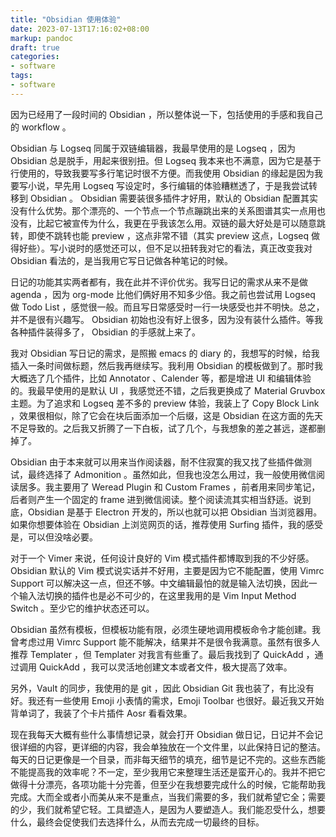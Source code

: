 ```yaml
---
title: "Obsidian 使用体验"
date: 2023-07-13T17:16:02+08:00
markup: pandoc
draft: true
categories:
- software
tags:
- software
---
```


因为已经用了一段时间的 Obsidian ，所以整体说一下，包括使用的手感和我自己的 workflow 。

Obsidian 与 Logseq 同属于双链编辑器，我最早使用的是 Logseq ，因为 Obsidian 总是脱手，用起来很别扭。但 Logseq 我本来也不满意，因为它是基于行使用的，导致我要写多行笔记时很不方便。而我使用 Obsidian 的缘起是因为我要写小说，早先用 Logseq 写设定时，多行编辑的体验糟糕透了，于是我尝试转移到 Obsidian 。 Obsidian 需要装很多插件才好用，默认的 Obsidian 配置其实没有什么优势。那个漂亮的、一个节点一个节点蹦跳出来的关系图谱其实一点用也没有，比起它被宣传为什么，我更在乎我该怎么用。双链的最大好处是可以随意跳转，即使不跳转也能 preview ，这点非常不错（其实 preview 这点，Logseq 做得好些）。写小说时的感觉还可以，但不足以扭转我对它的看法，真正改变我对 Obsidian 看法的，是当我用它写日记做各种笔记的时候。

日记的功能其实两者都有，我在此并不评价优劣。我写日记的需求从来不是做 agenda ，因为 org-mode 比他们俩好用不知多少倍。我之前也尝试用 Logseq 做 Todo List ，感觉很一般。而且写日常感受时一行一块感受也并不明快。总之，并不是很有兴趣写。 Obsidian 初始也没有好上很多，因为没有装什么插件。等我各种插件装得多了， Obsidian 的手感就上来了。

我对 Obsidian 写日记的需求，是照搬 emacs 的 diary 的，我想写的时候，给我插入一条时间做标题，然后我再继续写。我利用 Obsidian 的模板做到了。那时我大概选了几个插件，比如 Annotator 、Calender 等，都是增进 UI 和编辑体验的。我最早使用的是默认 UI ，我感觉还不错，之后我更换成了 Material Gruvbox 主题。为了追求和 Logseq 差不多的 preview 体验，我装上了 Copy Block Link ，效果很相似，除了它会在块后面添加一个后缀，这是 Obsidian 在这方面的先天不足导致的。之后我又折腾了一下白板，试了几个，与我想象的差之甚远，遂都删掉了。

Obsidian 由于本来就可以用来当作阅读器，耐不住寂寞的我又找了些插件做测试，最终选择了 Admonition 。虽然如此，但我也没怎么用过，我一般使用微信阅读居多。我主要用了 Weread Plugin 和 Custom Frames ，前者用来同步笔记，后者则产生一个固定的 frame 进到微信阅读。整个阅读流其实相当舒适。说到底，Obsidian 是基于 Electron 开发的，所以也就可以把 Obsidian 当浏览器用。如果你想要体验在 Obsidian 上浏览网页的话，推荐使用 Surfing 插件，我的感受是，可以但没啥必要。

对于一个 Vimer 来说，任何设计良好的 Vim 模式插件都博取到我的不少好感。Obsidian 默认的 Vim 模式说实话并不好用，主要是因为它不能配置，使用 Vimrc Support 可以解决这一点，但还不够。中文编辑最怕的就是输入法切换，因此一个输入法切换的插件也是必不可少的，在这里我用的是 Vim Input Method Switch 。至少它的维护状态还可以。

Obsidian 虽然有模板，但模板功能有限，必须生硬地调用模板命令才能创建。我曾考虑过用 Vimrc Support 能不能解决，结果并不是很令我满意。虽然有很多人推荐 Templater ，但 Templater 对我言有些重了。最后我找到了 QuickAdd ，通过调用 QuickAdd ，我可以灵活地创建文本或者文件，极大提高了效率。

另外，Vault 的同步，我使用的是 git ，因此 Obsidian Git 我也装了，有比没有好。我还有一些使用 Emoji 小表情的需求，Emoji Toolbar 也很好。最近我又开始背单词了，我装了个卡片插件 Aosr 看看效果。

现在我每天大概有些什么事情想记录，就会打开 Obsidian 做日记，日记并不会记很详细的内容，更详细的内容，我会单独放在一个文件里，以此保持日记的整洁。每天的日记更像是一个目录，而非每天细节的填充，细节是记不完的。这些东西能不能提高我的效率呢？不一定，至少我用它来整理生活还是蛮开心的。我并不把它做得十分漂亮，各项功能十分完善，但至少在我想要完成什么的时候，它能帮助我完成。大而全或者小而美从来不是重点，当我们需要的多，我们就希望它全；需要的少，我们就希望它轻。工具塑造人，是因为人要塑造人。我们能忍受什么，想要什么，最终会促使我们去选择什么，从而去完成一切最终的目标。
